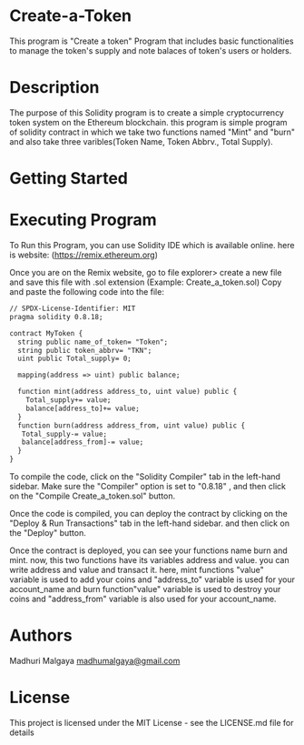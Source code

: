 # Create-a-Token
This program is "Create a token" Program that includes basic functionalities to manage the token's supply and note balaces of token's users or holders. 

# Description
The purpose of this Solidity program is to create a simple cryptocurrency token system on the Ethereum blockchain. this program is simple program of solidity contract in which we take two functions named "Mint" and "burn" and also take three varibles(Token Name, Token Abbrv., Total Supply).

# Getting Started
# Executing Program
To Run this Program, you can use Solidity IDE which is available online. here is website: (https://remix.ethereum.org)

Once you are on the Remix website, go to file explorer> create a new file and save this file with .sol extension (Example: Create_a_token.sol) Copy and paste the following code into the file:

```diff
// SPDX-License-Identifier: MIT
pragma solidity 0.8.18;

contract MyToken {
  string public name_of_token= "Token";
  string public token_abbrv= "TKN";
  uint public Total_supply= 0;

  mapping(address => uint) public balance;

  function mint(address address_to, uint value) public {
    Total_supply+= value;
    balance[address_to]+= value;
  }
  function burn(address address_from, uint value) public {
   Total_supply-= value;
   balance[address_from]-= value;
  }
}

```

To compile the code, click on the "Solidity Compiler" tab in the left-hand sidebar. Make sure the "Compiler" option is set to "0.8.18" , and then click on the "Compile Create_a_token.sol" button.

Once the code is compiled, you can deploy the contract by clicking on the "Deploy & Run Transactions" tab in the left-hand sidebar.  and then click on the "Deploy" button.

Once the contract is deployed, you can see your functions name burn and mint. now, this two functions have its variables address and value. you can write address and value and transact it. 
here, mint functions "value" variable is used to add your coins and "address_to" variable is used for your account_name and burn function"value" variable is used to destroy your coins and "address_from" variable is also used for your account_name.

# Authors
Madhuri Malgaya
madhumalgaya@gmail.com

# License
This project is licensed under the MIT License - see the LICENSE.md file for details

